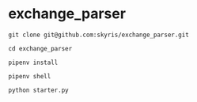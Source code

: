 # exchange_parser

```sell
git clone git@github.com:skyris/exchange_parser.git
```
```sell
cd exchange_parser
```
```sell
pipenv install
```
```sell
pipenv shell
```
```sell
python starter.py
```